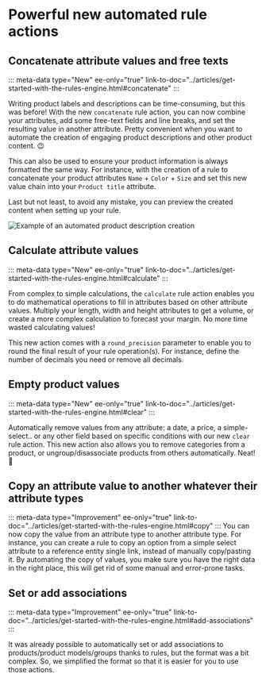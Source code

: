 # Powerful new automated rule actions

## Concatenate attribute values and free texts
::: meta-data type="New" ee-only="true" link-to-doc="../articles/get-started-with-the-rules-engine.html#concatenate"
:::

Writing product labels and descriptions can be time-consuming, but this was before! With the new `concatenate` rule action, you can now combine your attributes, add some free-text fields and line breaks, and set the resulting value in another attribute. Pretty convenient when you want to automate the creation of engaging product descriptions and other product content. :wink:

This can also be used to ensure your product information is always formatted the same way. For instance, with the creation of a rule to concatenate your product attributes `Name` + `Color` + `Size` and set this new value chain into your `Product title` attribute.

Last but not least, to avoid any mistake, you can preview the created content when setting up your rule.

![Example of an automated product description creation](../img/automated-product-description-with-rules.png)

## Calculate attribute values
::: meta-data type="New" ee-only="true" link-to-doc="../articles/get-started-with-the-rules-engine.html#calculate"
:::

From complex to simple calculations, the `calculate` rule action enables you to do mathematical operations to fill in attributes based on other attribute values. Multiply your length, width and height attributes to get a volume, or create a more complex calculation to forecast your margin. No more time wasted calculating values!

This new action comes with a `round_precision` parameter to enable you to round the final result of your rule operation(s). For instance, define the number of decimals you need or remove all decimals.

## Empty product values
::: meta-data type="New" ee-only="true" link-to-doc="../articles/get-started-with-the-rules-engine.html#clear"
:::

Automatically remove values from any attribute: a date, a price, a simple-select.. or any other field based on specific conditions with our new `clear` rule action. This new action also allows you to remove categories from a product, or ungroup/disassociate products from others automatically. Neat! :rocket:

## Copy an attribute value to another whatever their attribute types
::: meta-data type="Improvement" ee-only="true" link-to-doc="../articles/get-started-with-the-rules-engine.html#copy"
:::
You can now copy the value from an attribute type to another attribute type. For instance, you can create a rule to copy an option from a simple select attribute to a reference entity single link, instead of manually copy/pasting it. By automating the copy of values, you make sure you have the right data in the right place, this will get rid of some manual and error-prone tasks.

## Set or add associations
::: meta-data type="Improvement" ee-only="true" link-to-doc="../articles/get-started-with-the-rules-engine.html#add-associations"
:::

It was already possible to automatically set or add associations to products/product models/groups thanks to rules, but the format was a bit complex. So, we simplified the format so that it is easier for you to use those actions.

